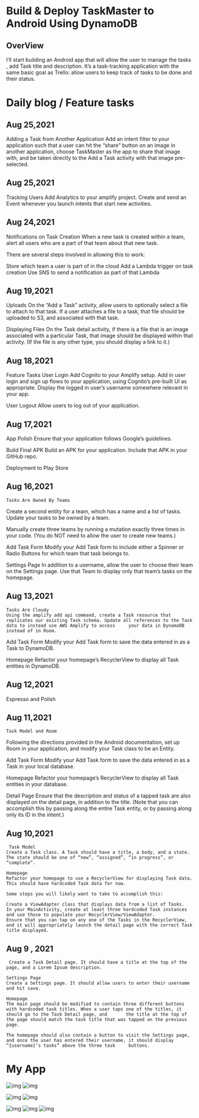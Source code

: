 # Build & Deploy TaskMaster to Android Using DynamoDB

## OverView 
I’ll start building an Android app that will allow the user to manage the tasks , add Task title and description.
 It’s a task-tracking application with the same basic goal as Trello: allow users to keep track of tasks to be done and their status.
 
 
 
 # Daily blog / Feature tasks
  ## **Aug 25,2021**
  Adding a Task from Another Application
Add an intent filter to your application such that a user can hit the “share” button on an image in another application, choose TaskMaster as the app to share that image with, and be taken directly to the Add a Task activity with that image pre-selected.
 
 
   ## **Aug 25,2021**
   
   Tracking Users
   Add Analytics to your amplify project. Create and send an Event whenever you launch intents that start new activities.
 
   ## **Aug 24,2021**

 Notifications on Task Creation
 When a new task is created within a team, alert all users who are a part of that team about that new task.

There are several steps involved in allowing this to work:

Store which team a user is part of in the cloud
Add a Lambda trigger on task creation
Use SNS to send a notification as part of that Lambda
 
## **Aug 19,2021**

Uploads
On the “Add a Task” activity, allow users to optionally select a file to attach to that task. If a user attaches a file to a task, that file should be uploaded to S3, and associated with that task.

Displaying Files
On the Task detail activity, if there is a file that is an image associated with a particular Task, that image should be displayed within that activity. (If the file is any other type, you should display a link to it.)
 
 ## **Aug 18,2021**
   Feature Tasks
   User Login
   Add Cognito to your Amplify setup. Add in user login and sign up flows to your application, using Cognito’s pre-built UI as appropriate. Display the logged in user’s username      somewhere relevant in your app.

   User Logout
   Allow users to log out of your application.
 
  ##  **Aug 17,2021**
   App Polish
   Ensure that your application follows Google’s guidelines.

   Build Final APK
   Build an APK for your application. Include that APK in your GitHub repo.

   Deployment to Play Store


 ## Aug 16,2021
    Tasks Are Owned By Teams
   Create a second entity for a team, which has a name and a list of tasks. Update your tasks to be owned by a team.

   Manually create three teams by running a mutation exactly three times in your code. (You do NOT need to allow the user to create new teams.)

   Add Task Form
   Modify your Add Task form to include either a Spinner or Radio Buttons for which team that task belongs to.

   Settings Page
   In addition to a username, allow the user to choose their team on the Settings page. Use that Team to display only that team’s tasks on the homepage.

 
## Aug 13,2021 
    Tasks Are Cloudy
    Using the amplify add api command, create a Task resource that replicates our existing Task schema. Update all references to the Task data to instead use AWS Amplify to access     your data in DynamoDB instead of in Room.

   Add Task Form
   Modify your Add Task form to save the data entered in as a Task to DynamoDB.

   Homepage
   Refactor your homepage’s RecyclerView to display all Task entities in DynamoDB.
 
 ## **Aug 12,2021**
 Espresso and Polish
 
 
 ## **Aug 11,2021**
    Task Model and Room
   Following the directions provided in the Android documentation, set up Room in your application, and modify your Task class to be an Entity.

   Add Task Form
   Modify your Add Task form to save the data entered in as a Task in your local database.

   Homepage
   Refactor your homepage’s RecyclerView to display all Task entities in your database.

   Detail Page
   Ensure that the description and status of a tapped task are also displayed on the detail page, in addition to the title. (Note that you can accomplish this by passing along the    entire Task entity, or by passing along only its ID in the intent.)
 
 ##  **Aug 10,2021**
     Task Model
    Create a Task class. A Task should have a title, a body, and a state. The state should be one of “new”, “assigned”, “in progress”, or “complete”.

    Homepage
    Refactor your homepage to use a RecyclerView for displaying Task data. This should have hardcoded Task data for now.

    Some steps you will likely want to take to accomplish this:

    Create a ViewAdapter class that displays data from a list of Tasks.
    In your MainActivity, create at least three hardcoded Task instances and use those to populate your RecyclerView/ViewAdapter.
    Ensure that you can tap on any one of the Tasks in the RecyclerView, and it will appropriately launch the detail page with the correct Task title displayed.

##  **Aug 9 , 2021**
     Create a Task Detail page. It should have a title at the top of the page, and a Lorem Ipsum description.

    Settings Page
    Create a Settings page. It should allow users to enter their username and hit save.

    Homepage
    The main page should be modified to contain three different buttons with hardcoded task titles. When a user taps one of the titles, it should go to the Task Detail page, and       the title at the top of the page should match the task title that was tapped on the previous page.

    The homepage should also contain a button to visit the Settings page, and once the user has entered their username, it should display “{username}’s tasks” above the three task     buttons.
 
 
 
# My App

![img](lab33a.png)
![img](verify.png)

![img](lab33c.png)
![img](lab33b.png)

![img](lab36c.png)
![img](lab36b.png)
![img](details.png)


